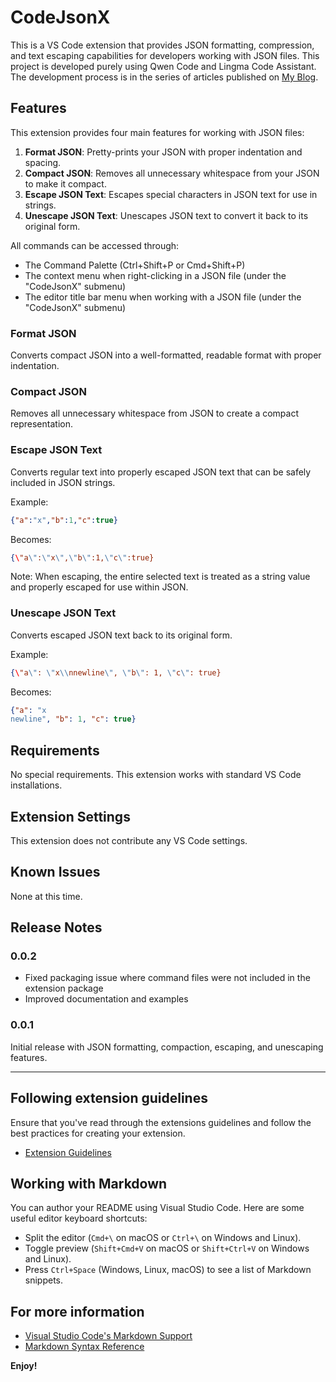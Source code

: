 
# CodeJsonX

This is a VS Code extension that provides JSON formatting, compression, and text escaping capabilities for developers working with JSON files. This project is developed purely using Qwen Code and Lingma Code Assistant. The development process is in the series of articles published on [My Blog](https://guimy.tech).

## Features

This extension provides four main features for working with JSON files:

1. **Format JSON**: Pretty-prints your JSON with proper indentation and spacing.
2. **Compact JSON**: Removes all unnecessary whitespace from your JSON to make it compact.
3. **Escape JSON Text**: Escapes special characters in JSON text for use in strings.
4. **Unescape JSON Text**: Unescapes JSON text to convert it back to its original form.

All commands can be accessed through:
- The Command Palette (Ctrl+Shift+P or Cmd+Shift+P)
- The context menu when right-clicking in a JSON file (under the "CodeJsonX" submenu)
- The editor title bar menu when working with a JSON file (under the "CodeJsonX" submenu)

### Format JSON
Converts compact JSON into a well-formatted, readable format with proper indentation.

### Compact JSON
Removes all unnecessary whitespace from JSON to create a compact representation.

### Escape JSON Text
Converts regular text into properly escaped JSON text that can be safely included in JSON strings.

Example:
```json
{"a":"x","b":1,"c":true}
```
Becomes:
```json
{\"a\":\"x\",\"b\":1,\"c\":true}
```

Note: When escaping, the entire selected text is treated as a string value and properly escaped for use within JSON.

### Unescape JSON Text
Converts escaped JSON text back to its original form.

Example:
```json
{\"a\": \"x\\nnewline\", \"b\": 1, \"c\": true}
```
Becomes:
```json
{"a": "x
newline", "b": 1, "c": true}
```

## Requirements

No special requirements. This extension works with standard VS Code installations.

## Extension Settings

This extension does not contribute any VS Code settings.

## Known Issues

None at this time.

## Release Notes

### 0.0.2

- Fixed packaging issue where command files were not included in the extension package
- Improved documentation and examples

### 0.0.1

Initial release with JSON formatting, compaction, escaping, and unescaping features.

---

## Following extension guidelines

Ensure that you've read through the extensions guidelines and follow the best practices for creating your extension.

* [Extension Guidelines](https://code.visualstudio.com/api/references/extension-guidelines)

## Working with Markdown

You can author your README using Visual Studio Code. Here are some useful editor keyboard shortcuts:

* Split the editor (`Cmd+\` on macOS or `Ctrl+\` on Windows and Linux).
* Toggle preview (`Shift+Cmd+V` on macOS or `Shift+Ctrl+V` on Windows and Linux).
* Press `Ctrl+Space` (Windows, Linux, macOS) to see a list of Markdown snippets.

## For more information

* [Visual Studio Code's Markdown Support](http://code.visualstudio.com/docs/languages/markdown)
* [Markdown Syntax Reference](https://help.github.com/articles/markdown-basics/)

**Enjoy!**
